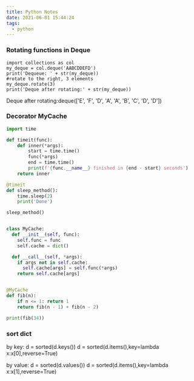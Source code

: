 ```yaml
---
title: Python Notes
date: 2021-06-01 15:44:24
tags:
  - python
---
```



### Rotating functions in Deque

```
import collections as col
my_deque = col.deque('AABCDDEFD')
print('Dequeue: ' + str(my_deque))
#rotate to the right, 3 elements
my_deque.rotate(3)
print('Deque after rotating:' + str(my_deque))
```

Deque after rotating:deque(['E', 'F', 'D', 'A', 'A', 'B', 'C', 'D', 'D'])


### Decorator MyCache

```python
import time

def timeit(func):
    def inner(*args):
        start = time.time()
        func(*args)
        end = time.time()
        print(f'{func.__name__} finished in {end - start} seconds')
    return inner

@timeit
def sleep_method():
    time.sleep(2)
    print('Done')

sleep_method()


class MyCache:
  def __init__(self, func):
    self.func = func
    self.cache = dict()

  def __call__(self, *args):
    if args not in self.cache:
      self.cache[args] = self.func(*args)
    return self.cache[args]


@MyCache
def fib(n):
    if n <= 1: return 1
    return fib(n - 1) + fib(n - 2)

print(fib(34))
```

### sort dict
by key:
d = sorted(d.keys())
d = sorted(d.items(),key=lambda x:x[0],reverse=True)

by value:
d = sorted(d.values())
d = sorted(d.items(),key=lambda x:x[1],reverse=True)

